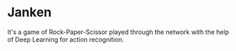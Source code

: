 # Janken
It's a game of Rock-Paper-Scissor played through the network with the help of Deep Learning for action recognition.
